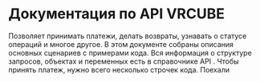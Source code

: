 
# Документация по API VRCUBE


Позволяет принимать платежи, делать возвраты, узнавать о статусе операций и многое другое.
В этом документе собраны описания основных сценариев с примерами кода. Вся информация о структуре запросов, объектах и переменных есть в справочнике API .
Чтобы принять платеж, нужно всего несколько строчек кода. Поехали


